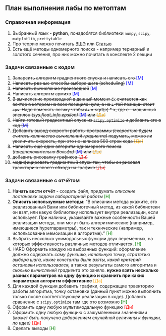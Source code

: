 <h2>План выполнения лабы по метоптам</h2>

<h3> Справочная информация </h3>

1. Выбранный язык - **python**, понадобятся библиотеки <code>numpy</code>, <code>scipy</code>, <code>matplotlib</code>, <code>prettytable</code>
2. Про теорию можно почитать [ВШЭ](http://www.machinelearning.ru/wiki/images/6/6b/MO17_practice1.pdf) или [Статью](https://habr.com/ru/articles/561128/)
3. Есть ещё методы одномерного поиска - например тернарный и золотого сечения, про них можно почитать в конспекте 2 лекции

<h3> Задачи связанные с кодом </h3>

1. <s>Запарсить алгоритм градиентного спуска и написать его </s> <span style="color : blue">[М]</span>  
2. <s>Написать разные способы выбора шага (scheduling)</s> <span style="color : blue">[М]</span>  
3. <s>Написать вычисление производной</s> <span style="color : blue">[М]</span>  
4. <s>Написать алгоритм армихо</s> <span style="color : blue">[М]</span>  
5. <s>В вычисление производной в данный момент <code>dx</code> считается как вектор в котором на всех позициях нули, а на <code>i</code>-той позиции стоит <code>eps</code>. Надо поменять логику чтобы <code>dx</code> = sqrt(e) * x, где e - машинный эпсилон *(sys.float_info.epsilon)* <span style="color : blue">[М]</span> или <span style="color : orange">[Да]</span>  </s>
6. <s> Найти готовый градиентный спуск из <code>scipy.optimize</code> и добавить его в код <span style="color : blue">[М]</span> </s> 
7. <s> Добавить вывод скорости работы программы *(скоростью будем считать количество вычислений градиента)* подумать, можно ли увеличить скорость, при это не написав 500 строк кода <span style="color : orange">[Да]</span> </s> 
8. <s> Написать ещё один алгоритм одномерного поиска *(предположительно Вольфа)* <span style="color : blue">[М]</span> или <span style="color : orange">[Да]</span> </s>
9. <s> добавить рисовалку графиков   <span style="color : red">[Ди]</span>  </s>
10. <s> модифицировать градиентный спуск так, чтобы он рисовал траекторию своего обхода на графике <span style="color : red">[Ди]</span> </s>

<h3> Задачи связанные с отчётом </h3>

1. **Начать вести отчёт** - создать файл, придумать *описание постановки задачи лабораторной работы* <span style="color : green">[Н]</span>
2. **Описать используемые методы**: <q>В
описании метода укажите, это реализованный Вами или библиотечный метод,
из какой библиотеки он взят, или какую библиотеку использует внутри
реализации, если использует. При наличии, указывайте важные особенности
Вашей реализации метода, они могут быть алгоритмические (например,
имеющиеся hyperпараметры), так и технические (например, использование
мемоизации в алгоритме).</q> <span style="color : green">[Н]</span>
3. Выбрать несколько унимодальных функции двух переменных, на которых эффективность различных методов отличается. <span style="color : green">[Н]</span>
4. HARD Оформить каждую из выбранных функций: оформление должно содержать *саму функцию, начальную точку, стратегию выбора шага, какие константы были взяты, какой критерий остановки использовался,* а также результаты самого алгоритма и *сколько вычислений градиента* это заняло.
**нужно взять несколько разных параметров на одну функцию и сравнить при каких параметрах алгоритм эффективнее** <span style="color : orange">[Дa]</span>
5. Для каждой функции добавить графики, содержащие траекторию работы алгоритма, точку остановки (данный пункт можно выполнить только после соответствующей реализации в коде). Добавить сравнение с <code>scipy.optimize</code> там где это возможно <span style="color : green">[Н]</span>
6. Оформить одну любую мультимодальную функцию  <span style="color : red">[Ди]</span>
7. Оформить одну любую функцию с зашумленными значениями *(может быть получена добавлением случайной величины к функции, по идее)* <span style="color : red">[Ди]</span>
8. Сделать выводы <span style="color : green">[Н]</span>
